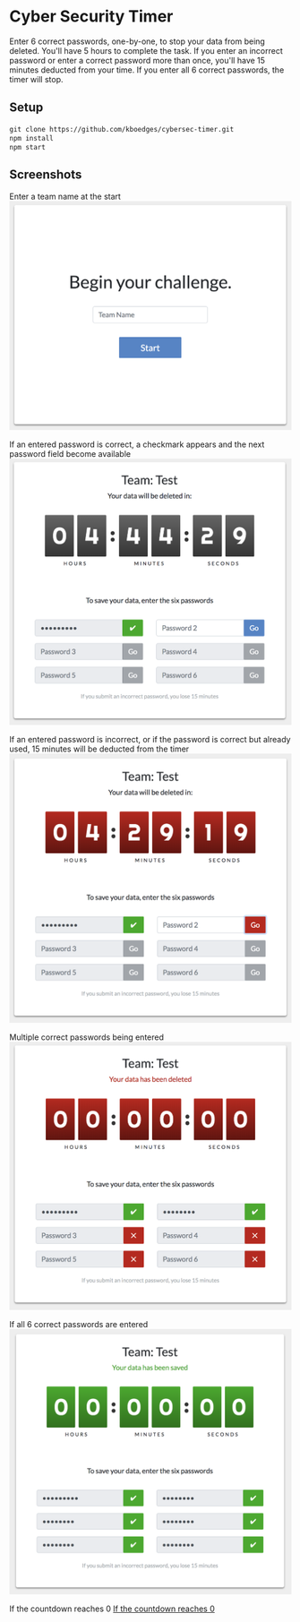 # Cyber Security Timer

Enter 6 correct passwords, one-by-one, to stop your data from being deleted. You'll have 5 hours to complete the task. If you enter an incorrect password or enter a correct password more than once, you'll have 15 minutes deducted from your time. If you enter all 6 correct passwords, the timer will stop.

## Setup

```
git clone https://github.com/kboedges/cybersec-timer.git
npm install
npm start
```

## Screenshots

Enter a team name at the start
![Enter a team name at the start](/screenshots/01-begin.png)

If an entered password is correct, a checkmark appears and the next password field become available
![If an entered password is correct, a checkmark appears and the next password field become available](/screenshots/02-correct-pass.png)

If an entered password is incorrect, or if the password is correct but already used, 15 minutes will be deducted from the timer
![If an entered password is incorrect, or if the password is correct but already used, 15 minutes will be deducted from the timer](/screenshots/03-incorrect-pass.png)

Multiple correct passwords being entered
![Multiple correct passwords being entered](/screenshots/04-multiple-correct.png)

If all 6 correct passwords are entered
![If all 6 correct passwords are entered](/screenshots/05-all-correct.png)

If the countdown reaches 0
[If the countdown reaches 0](/screenshots/06-time-up.png)
